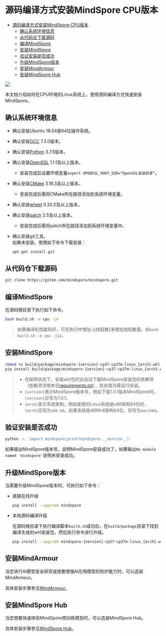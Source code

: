 # 源码编译方式安装MindSpore CPU版本

<!-- TOC -->

- [源码编译方式安装MindSpore CPU版本](#源码编译方式安装mindspore-cpu版本)
    - [确认系统环境信息](#确认系统环境信息)
    - [从代码仓下载源码](#从代码仓下载源码)
    - [编译MindSpore](#编译mindspore)
    - [安装MindSpore](#安装mindspore)
    - [验证安装是否成功](#验证安装是否成功)
    - [升级MindSpore版本](#升级mindspore版本)
    - [安装MindArmour](#安装mindarmour)
    - [安装MindSpore Hub](#安装mindspore-hub)

<!-- /TOC -->

<a href="https://gitee.com/mindspore/docs/blob/master/install/mindspore_cpu_install_source.md" target="_blank"><img src="https://gitee.com/mindspore/docs/raw/master/resource/_static/logo_source.png"></a>

本文档介绍如何在CPU环境的Linux系统上，使用源码编译方式快速安装MindSpore。

## 确认系统环境信息

- 确认安装Ubuntu 18.04是64位操作系统。
- 确认安装[GCC](http://ftp.gnu.org/gnu/gcc/gcc-7.3.0/gcc-7.3.0.tar.gz) 7.3.0版本。
- 确认安装[Python](https://www.python.org/ftp/python/3.7.5/Python-3.7.5.tgz) 3.7.5版本。
- 确认安装[OpenSSL](https://github.com/openssl/openssl.git) 1.1.1及以上版本。
    - 安装完成后设置环境变量`export OPENSSL_ROOT_DIR=“OpenSSL安装目录”`。
- 确认安装[CMake](https://cmake.org/download/) 3.18.3及以上版本。
    - 安装完成后需将CMake所在路径添加到系统环境变量。
- 确认安装[wheel](https://pypi.org/project/wheel/) 0.32.0及以上版本。
- 确认安装[patch](http://ftp.gnu.org/gnu/patch/) 2.5及以上版本。
    - 安装完成后需将patch所在路径添加到系统环境变量中。
- 确认安装git工具。  
    如果未安装，使用如下命令下载安装：

    ```bash
    apt-get install git
    ```

## 从代码仓下载源码

```bash
git clone https://gitee.com/mindspore/mindspore.git
```

## 编译MindSpore

在源码根目录下执行如下命令。

```bash
bash build.sh -e cpu -j4
```

> 如果编译机性能较好，可在执行中增加-j{线程数}来增加线程数量。如`bash build.sh -e cpu -j12`。

## 安装MindSpore

```bash
chmod +x build/package/mindspore-{version}-cp37-cp37m-linux_{arch}.whl
pip install build/package/mindspore-{version}-cp37-cp37m-linux_{arch}.whl -i https://mirrors.huaweicloud.com/repository/pypi/simple
```

> - 在联网状态下，安装whl包时会自动下载MindSpore安装包的依赖项（依赖项详情参见[requirements.txt](https://gitee.com/mindspore/mindspore/blob/master/requirements.txt)），其余情况需自行安装。  
> - `{version}`表示MindSpore版本号，例如下载1.0.1版本MindSpore时，`{version}`应写为1.0.1。  
> - `{arch}`表示系统架构，例如使用的Linux系统是x86架构64位时，`{arch}`应写为`x86_64`。如果系统是ARMv8架构64位，则写为`aarch64`。

## 验证安装是否成功

```bash
python -c 'import mindspore;print(mindspore.__version__)'
```

如果输出MindSpore版本号，说明MindSpore安装成功了，如果输出`No module named 'mindspore'`说明未安装成功。

## 升级MindSpore版本

当需要升级MindSpore版本时，可执行如下命令：

- 直接在线升级

    ```bash
    pip install --upgrade mindspore
    ```

- 本地源码编译升级

    在源码根目录下执行编译脚本`build.sh`成功后，在`build/package`目录下找到编译生成的whl安装包，然后执行命令进行升级。

    ```bash
    pip install --upgrade mindspore-{version}-cp37-cp37m-linux_{arch}.whl
    ```

## 安装MindArmour

当您进行AI模型安全研究或想要增强AI应用模型的防护能力时，可以选装MindArmour。

具体安装步骤参见[MindArmour](https://gitee.com/mindspore/mindarmour/blob/master/README_CN.md)。

## 安装MindSpore Hub

当您想要快速体验MindSpore预训练模型时，可以选装MindSpore Hub。

具体安装步骤参见[MindSpore Hub](https://gitee.com/mindspore/hub/blob/master/README_CN.md)。
